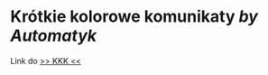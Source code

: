 # Krótkie kolorowe komunikaty *by Automatyk*

Link do [>> KKK <<](https://github.com/komandos84/KKK/raw/master/zip/atk_kkk.zip)
